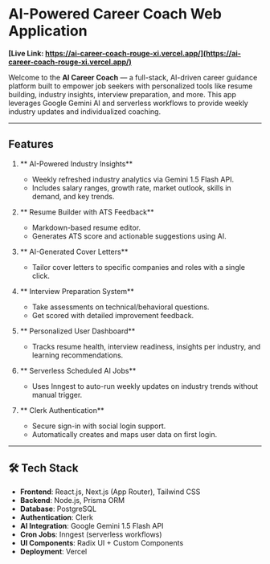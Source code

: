 #  AI-Powered Career Coach Web Application

**[Live Link: https://ai-career-coach-rouge-xi.vercel.app/](https://ai-career-coach-rouge-xi.vercel.app/)**

Welcome to the **AI Career Coach** — a full-stack, AI-driven career guidance platform built to empower job seekers with personalized tools like resume building, industry insights, interview preparation, and more. This app leverages Google Gemini AI and serverless workflows to provide weekly industry updates and individualized coaching.

---

##  Features

1. ** AI-Powered Industry Insights**
   - Weekly refreshed industry analytics via Gemini 1.5 Flash API.
   - Includes salary ranges, growth rate, market outlook, skills in demand, and key trends.

2. ** Resume Builder with ATS Feedback**
   - Markdown-based resume editor.
   - Generates ATS score and actionable suggestions using AI.

3. ** AI-Generated Cover Letters**
   - Tailor cover letters to specific companies and roles with a single click.

4. ** Interview Preparation System**
   - Take assessments on technical/behavioral questions.
   - Get scored with detailed improvement feedback.

5. ** Personalized User Dashboard**
   - Tracks resume health, interview readiness, insights per industry, and learning recommendations.

6. ** Serverless Scheduled AI Jobs**
   - Uses Inngest to auto-run weekly updates on industry trends without manual trigger.

7. ** Clerk Authentication**
   - Secure sign-in with social login support.
   - Automatically creates and maps user data on first login.

---

## 🛠️ Tech Stack

- **Frontend**: React.js, Next.js (App Router), Tailwind CSS
- **Backend**: Node.js, Prisma ORM
- **Database**: PostgreSQL
- **Authentication**: Clerk
- **AI Integration**: Google Gemini 1.5 Flash API
- **Cron Jobs**: Inngest (serverless workflows)
- **UI Components**: Radix UI + Custom Components
- **Deployment**: Vercel

